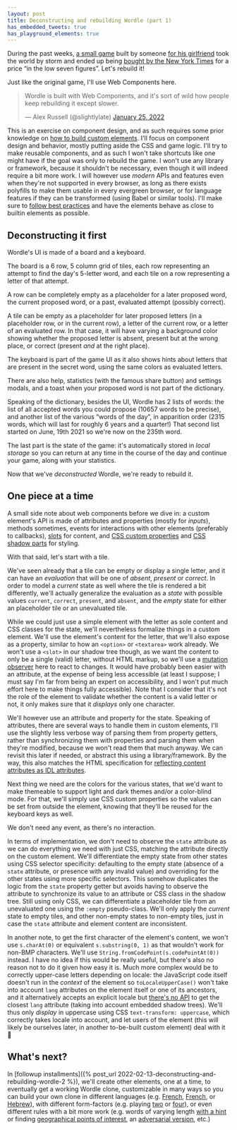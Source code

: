 ```yaml
---
layout: post
title: Deconstructing and rebuilding Wordle (part 1)
has_embedded_tweets: true
has_playground_elements: true
---
```


During the past weeks, [a small game](https://www.powerlanguage.co.uk/wordle/) built by someone [for his girlfriend](https://www.nytimes.com/2022/01/03/technology/wordle-word-game-creator.html) took the world by storm and ended up being [bought by the New York Times](https://www.nytimes.com/2022/01/31/business/media/new-york-times-wordle.html) for a price “in the low seven figures”. Let's rebuild it!

Just like the original game, I'll use Web Components here.

<blockquote class="twitter-tweet" data-dnt="true" data-align="center"><p lang="en" dir="ltr">Wordle is built with Web Components, and it&#39;s sort of wild how people keep rebuilding it except slower.</p>&mdash; Alex Russell (@slightlylate) <a href="https://twitter.com/slightlylate/status/1486027365482262530?ref_src=twsrc%5Etfw">January 25, 2022</a></blockquote>

This is an exercise on component design, and as such requires some prior knowledge on [how to build custom elements](https://developer.mozilla.org/en-US/docs/Web/Web_Components/Using_custom_elements).
I'll focus on component design and behavior, mostly putting aside the CSS and game logic.
I'll try to make reusable components, and as such I won't take shortcuts like one might have if the goal was only to rebuild the game.
I won't use any library or framework, because it shouldn't be necessary, even though it will indeed require a bit more work.
I will however use *modern* APIs and features even when they're not supported in every browser, as long as there exists polyfills to make them usable in every evergreen browser, or for language features if they can be transformed (using Babel or similar tools).
I'll make sure to [follow best practices](https://developers.google.com/web/fundamentals/web-components/best-practices) and have the elements behave as close to builtin elements as possible.

Deconstructing it first
-----------------------

Wordle's UI is made of a board and a keyboard.

The board is a 6 row, 5 column grid of tiles,
each row representing an attempt to find the day's 5-letter word,
and each tile on a row representing a letter of that attempt.

A row can be completely empty as a placeholder for a later proposed word, the current proposed word, or a past, evaluated attempt (possibly correct).

A tile can be empty as a placeholder for later proposed letters (in a placeholder row, or in the current row), a letter of the current row, or a letter of an evaluated row.
In that case, it will have varying a background color showing whether the proposed letter is absent, present but at the wrong place, or correct (present *and* at the right place).

The keyboard is part of the game UI as it also shows hints about letters that are present in the secret word, using the same colors as evaluated letters.

There are also help, statistics (with the famous share button) and settings modals, and a toast when your proposed word is not part of the dictionary.

Speaking of the dictionary, besides the UI, Wordle has 2 lists of words: the list of all accepted words you could propose (10657 words to be precise), and another list of the various “words of the day”, in apparition order (2315 words, which will last for roughly 6 years and a quarter!)
That second list started on June, 19th 2021 so we're now on the 235th word.

The last part is the state of the game: it's automatically stored in *local storage* so you can return at any time in the course of the day and continue your game, along with your statistics.

Now that we've *deconstructed* Wordle, we're ready to rebuild it.

One piece at a time
-------------------

A small side note about web components before we dive in:
a custom element's API is made of attributes and properties (mostly for *inputs*), methods sometimes, events for interactions with other elements (preferably to callbacks), [slots](https://developer.mozilla.org/en-US/docs/Web/HTML/Element/slot) for content, and [CSS custom properties](https://developer.mozilla.org/en-US/docs/Web/CSS/Using_CSS_custom_properties) and [CSS shadow parts](https://developer.mozilla.org/en-US/docs/Web/CSS/::part) for styling.

With that said, let's start with a tile.

We've seen already that a tile can be empty or display a single letter, and it can have an *evaluation* that will be one of *absent*, *present* or *correct*.
In order to model a *current* state as well where the tile is rendered a bit differently, we'll actually generalize the evaluation as a *state* with possible values `current`, `correct`, `present`, and `absent`, and the *empty* state for either an placeholder tile or an unevaluated tile.

While we could just use a simple element with the letter as sole content and CSS classes for the state, we'll nevertheless formalize things in a custom element.
We'll use the element's content for the letter, that we'll also expose as a property, similar to how an `<option>` or `<textarea>` work already.
We won't use a `<slot>` in our shadow tree though, as we want the content to only be a single (valid) letter, without HTML markup, so we'll use a [mutation observer](https://developer.mozilla.org/en-US/docs/Web/API/MutationObserver) here to react to changes.
It would have probably been easier with an attribute, at the expense of being less accessible (at least I suppose; I must say I'm far from being an expert on accessibility, and I won't put much effort here to make things fully accessible).
Note that I consider that it's not the role of the element to validate whether the content is a valid letter or not, it only makes sure that it *displays* only one character.

We'll however use an attribute and property for the state.
Speaking of attributes, there are several ways to handle them in custom elements,
I'll use the slightly less verbose way of parsing them from property getters,
rather than synchronizing them with properties and parsing them when they're modified,
because we won't read them that much anyway.
We can revisit this later if needed, or abstract this using a library/framework.
By the way, this also matches the HTML specification for [reflecting content attributes as IDL attributes](https://html.spec.whatwg.org/multipage/common-dom-interfaces.html#reflecting-content-attributes-in-idl-attributes).

Next thing we need are the colors for the various states, that we'd want to make themeable to support light and dark themes and/or a color-blind mode.
For that, we'll simply use CSS custom properties so the values can be set from outside the element, knowing that they'll be reused for the keyboard keys as well.

We don't need any event, as there's no interaction.

In terms of implementation, we don't need to observe the `state` attribute as we can do everything we need with just CSS, matching the attribute directly on the custom element.
We'll differentiate the empty state from other states using CSS selector specificity: defaulting to the empty state (absence of a `state` attribute, or presence with any invalid value) and overriding for the other states using more specific selectors.
This somehow duplicates the logic from the `state` property getter but avoids having to observe the attribute to synchronize its value to an attribute or CSS class in the shadow tree.
Still using only CSS, we can differentiate a placeholder tile from an unevaluated one using the `:empty` pseudo-class.
We'll only apply the *current* state to empty tiles, and other non-empty states to non-empty tiles, just in case the `state` attribute and element content are inconsistent.

In another note, to get the first character of the element's content, we won't use `s.charAt(0)` or equivalent `s.substring(0, 1)` as that wouldn't work for non-BMP characters.
We'll use `String.fromCodePoint(s.codePointAt(0))` instead.
I have no idea if this would be really useful, but there's also no reason not to do it given how easy it is.
Much more complex would be to correctly upper-case letters depending on locale: the JavaScript code itself doesn't run in the *context* of the element so `toLocaleUpperCase()` won't take into account `lang` attributes on the element itself or one of its ancestors, and it alternatively accepts an explicit locale but [there's no API](https://github.com/whatwg/html/issues/7039) to get the closest `lang` attribute (taking into account embedded shadow trees).
We'll thus only *display* in uppercase using CSS `text-transform: uppercase`, which correctly takes locale into account, and let users of the element (this will likely be ourselves later, in another to-be-built custom element) deal with it 🤷

<playground-ide project-src="/wordle-elements/wordle-tile.project.json" html-file="wordle-tile.html"></playground-ide>

What's next?
------------

In [followup installments]({% post_url 2022-02-13-deconstructing-and-rebuilding-wordle-2 %}), we'll create other elements, one at a time, to eventually get a working Wordle clone, customizable in many ways so you can build your own clone in different languages (e.g. [French](https://wordle.louan.me), [French](https://www.solitaire-play.com/lemot/), or [Hebrew](https://wordleheb.web.app/)), with different form-factors (e.g. playing [two](https://zaratustra.itch.io/dordle) or [four](https://quordle.com/)), or even different rules with a bit more work (e.g. words of varying length [with a hint](https://sutom.nocle.fr/) or finding [geographical points of interest](https://wordlemonde.fr/), an [adversarial version](https://qntm.org/files/wordle/), etc.)
